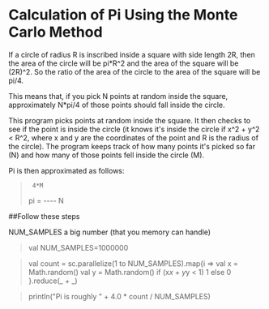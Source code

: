 # Calculation of Pi Using the Monte Carlo Method

If a circle of radius R is inscribed inside a square with side length 2R, then the area of the circle will be pi*R^2 and the area of the square will be (2R)^2. So the ratio of the area of the circle to the area of the square will be pi/4.

This means that, if you pick N points at random inside the square, approximately N*pi/4 of those points should fall inside the circle.

This program picks points at random inside the square. It then checks to see if the point is inside the circle (it knows it's inside the circle if x^2 + y^2 < R^2, where x and y are the coordinates of the point and R is the radius of the circle). The program keeps track of how many points it's picked so far (N) and how many of those points fell inside the circle (M).

Pi is then approximated as follows:

>      4*M
> pi = ----
>       N


##Follow these steps

NUM_SAMPLES a big number (that you memory can handle)

> val NUM_SAMPLES=1000000

> val count = sc.parallelize(1 to NUM_SAMPLES).map{i =>
>  val x = Math.random()
>  val y = Math.random()
>  if (x*x + y*y < 1) 1 else 0
>}.reduce(_ + _)


>println("Pi is roughly " + 4.0 * count / NUM_SAMPLES)
